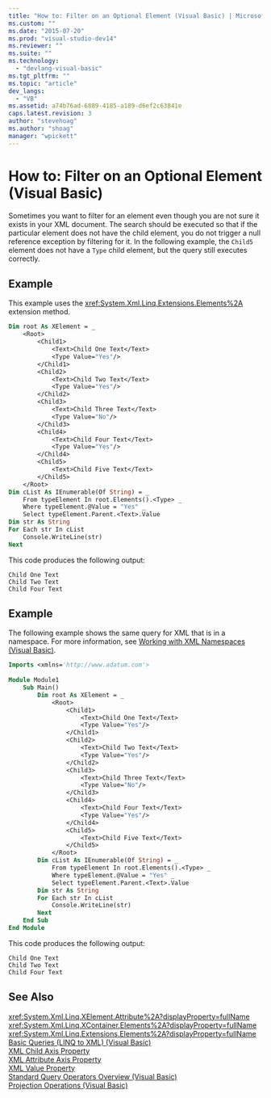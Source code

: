```yaml
---
title: "How to: Filter on an Optional Element (Visual Basic) | Microsoft Docs"
ms.custom: ""
ms.date: "2015-07-20"
ms.prod: "visual-studio-dev14"
ms.reviewer: ""
ms.suite: ""
ms.technology: 
  - "devlang-visual-basic"
ms.tgt_pltfrm: ""
ms.topic: "article"
dev_langs: 
  - "VB"
ms.assetid: a74b76ad-6889-4185-a189-d6ef2c63841e
caps.latest.revision: 3
author: "stevehoag"
ms.author: "shoag"
manager: "wpickett"
---
```

# How to: Filter on an Optional Element (Visual Basic)
Sometimes you want to filter for an element even though you are not sure it exists in your XML document. The search should be executed so that if the particular element does not have the child element, you do not trigger a null reference exception by filtering for it. In the following example, the `Child5` element does not have a `Type` child element, but the query still executes correctly.  
  
## Example  
 This example uses the <xref:System.Xml.Linq.Extensions.Elements%2A> extension method.  
  
```vb  
Dim root As XElement = _   
    <Root>  
        <Child1>  
            <Text>Child One Text</Text>  
            <Type Value="Yes"/>  
        </Child1>  
        <Child2>  
            <Text>Child Two Text</Text>  
            <Type Value="Yes"/>  
        </Child2>  
        <Child3>  
            <Text>Child Three Text</Text>  
            <Type Value="No"/>  
        </Child3>  
        <Child4>  
            <Text>Child Four Text</Text>  
            <Type Value="Yes"/>  
        </Child4>  
        <Child5>  
            <Text>Child Five Text</Text>  
        </Child5>  
    </Root>  
Dim cList As IEnumerable(Of String) = _  
    From typeElement In root.Elements().<Type> _  
    Where typeElement.@Value = "Yes" _  
    Select typeElement.Parent.<Text>.Value  
Dim str As String  
For Each str In cList  
    Console.WriteLine(str)  
Next  
```  
  
 This code produces the following output:  
  
```  
Child One Text  
Child Two Text  
Child Four Text  
```  
  
## Example  
 The following example shows the same query for XML that is in a namespace. For more information, see [Working with XML Namespaces (Visual Basic)](../../../../visual-basic/programming-guide/concepts/linq/working-with-xml-namespaces.md).  
  
```vb  
Imports <xmlns='http://www.adatum.com'>  
  
Module Module1  
    Sub Main()  
        Dim root As XElement = _  
            <Root>  
                <Child1>  
                    <Text>Child One Text</Text>  
                    <Type Value="Yes"/>  
                </Child1>  
                <Child2>  
                    <Text>Child Two Text</Text>  
                    <Type Value="Yes"/>  
                </Child2>  
                <Child3>  
                    <Text>Child Three Text</Text>  
                    <Type Value="No"/>  
                </Child3>  
                <Child4>  
                    <Text>Child Four Text</Text>  
                    <Type Value="Yes"/>  
                </Child4>  
                <Child5>  
                    <Text>Child Five Text</Text>  
                </Child5>  
            </Root>  
        Dim cList As IEnumerable(Of String) = _  
            From typeElement In root.Elements().<Type> _  
            Where typeElement.@Value = "Yes" _  
            Select typeElement.Parent.<Text>.Value  
        Dim str As String  
        For Each str In cList  
            Console.WriteLine(str)  
        Next  
    End Sub  
End Module  
```  
  
 This code produces the following output:  
  
```  
Child One Text  
Child Two Text  
Child Four Text  
```  
  
## See Also  
 <xref:System.Xml.Linq.XElement.Attribute%2A?displayProperty=fullName>   
 <xref:System.Xml.Linq.XContainer.Elements%2A?displayProperty=fullName>   
 <xref:System.Xml.Linq.Extensions.Elements%2A?displayProperty=fullName>   
 [Basic Queries (LINQ to XML) (Visual Basic)](../../../../visual-basic/programming-guide/concepts/linq/basic-queries-linq-to-xml.md)   
 [XML Child Axis Property](../../../../visual-basic/language-reference/xml-axis/xml-child-axis-property.md)   
 [XML Attribute Axis Property](../../../../visual-basic/language-reference/xml-axis/xml-attribute-axis-property.md)   
 [XML Value Property](../../../../visual-basic/language-reference/xml-axis/xml-value-property.md)   
 [Standard Query Operators Overview (Visual Basic)](../../../../visual-basic/programming-guide/concepts/linq/standard-query-operators-overview.md)   
 [Projection Operations (Visual Basic)](../../../../visual-basic/programming-guide/concepts/linq/projection-operations.md)